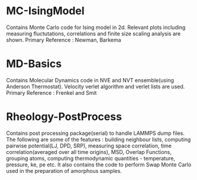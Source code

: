 # MC-IsingModel
Contains Monte Carlo code for Ising model in 2d. Relevant plots including measuring fluctutations, correlations and finite size scaling analysis are shown. Primary Reference : Newman, Barkema

# MD-Basics
Contains Molecular Dynamics code in NVE and NVT ensemble(using Anderson Thermostat). Velocity verlet algorithm and verlet lists are used. Primary Reference :  Frenkel and Smit

# Rheology-PostProcess
 Contains post processing package(serial) to handle LAMMPS dump files. The following are some of the features : building neighbour lists, computing pairwise potential(LJ, DPD, SRP), measuring space correlation, time correlation(averaged over all time origins), MSD, Overlap Functions, grouping atoms, computing thermodynamic quantities - temperature, pressure, ke, pe etc. It also contains the code to perform Swap Monte Carlo used in the preparation of amorphous samples.
